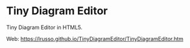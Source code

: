 # Tiny Diagram Editor

Tiny Diagram Editor in HTML5.

Web: https://lrusso.github.io/TinyDiagramEditor/TinyDiagramEditor.htm
